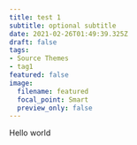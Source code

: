 ```yaml
---
title: test 1
subtitle: optional subtitle
date: 2021-02-26T01:49:39.325Z
draft: false
tags:
- Source Themes
- tag1
featured: false
image:
  filename: featured
  focal_point: Smart
  preview_only: false
---
```

Hello world

